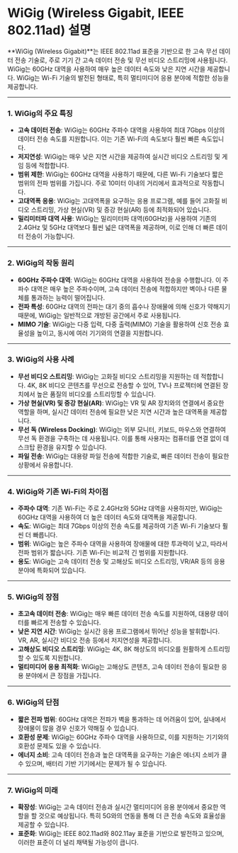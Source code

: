 # WiGig (Wireless Gigabit, IEEE 802.11ad) 설명

**WiGig (Wireless Gigabit)**는 IEEE 802.11ad 표준을 기반으로 한 고속 무선 데이터 전송 기술로, 주로 기기 간 고속 데이터 전송 및 무선 비디오 스트리밍에 사용됩니다. WiGig는 60GHz 대역을 사용하여 매우 높은 데이터 속도와 낮은 지연 시간을 제공합니다. WiGig는 Wi-Fi 기술의 발전된 형태로, 특히 멀티미디어 응용 분야에 적합한 성능을 제공합니다.

---
### 1. **WiGig의 주요 특징**
   - **고속 데이터 전송**: WiGig는 60GHz 주파수 대역을 사용하여 최대 7Gbps 이상의 데이터 전송 속도를 지원합니다. 이는 기존 Wi-Fi의 속도보다 훨씬 빠른 속도입니다.
   - **저지연성**: WiGig는 매우 낮은 지연 시간을 제공하여 실시간 비디오 스트리밍 및 게임 등에 적합합니다.
   - **범위 제한**: WiGig는 60GHz 대역을 사용하기 때문에, 다른 Wi-Fi 기술보다 짧은 범위의 전파 범위를 가집니다. 주로 10미터 이내의 거리에서 효과적으로 작동합니다.
   - **고대역폭 응용**: WiGig는 고대역폭을 요구하는 응용 프로그램, 예를 들어 고화질 비디오 스트리밍, 가상 현실(VR) 및 증강 현실(AR) 등에 최적화되어 있습니다.
   - **밀리미터파 대역 사용**: WiGig는 밀리미터파 대역(60GHz)을 사용하여 기존의 2.4GHz 및 5GHz 대역보다 훨씬 넓은 대역폭을 제공하며, 이로 인해 더 빠른 데이터 전송이 가능합니다.

---
### 2. **WiGig의 작동 원리**
   - **60GHz 주파수 대역**: WiGig는 60GHz 대역을 사용하여 전송을 수행합니다. 이 주파수 대역은 매우 높은 주파수이며, 고속 데이터 전송에 적합하지만 벽이나 다른 물체를 통과하는 능력이 떨어집니다.
   - **전파 특성**: 60GHz 대역의 전파는 대기 중의 흡수나 장애물에 의해 신호가 약해지기 때문에, WiGig는 일반적으로 개방된 공간에서 주로 사용됩니다.
   - **MIMO 기술**: WiGig는 다중 입력, 다중 출력(MIMO) 기술을 활용하여 신호 전송 효율성을 높이고, 동시에 여러 기기와의 연결을 지원합니다.

---
### 3. **WiGig의 사용 사례**
   - **무선 비디오 스트리밍**: WiGig는 고화질 비디오 스트리밍을 지원하는 데 적합합니다. 4K, 8K 비디오 콘텐츠를 무선으로 전송할 수 있어, TV나 프로젝터에 연결된 장치에서 높은 품질의 비디오를 스트리밍할 수 있습니다.
   - **가상 현실(VR) 및 증강 현실(AR)**: WiGig는 VR 및 AR 장치와의 연결에서 중요한 역할을 하며, 실시간 데이터 전송에 필요한 낮은 지연 시간과 높은 대역폭을 제공합니다.
   - **무선 독 (Wireless Docking)**: WiGig는 외부 모니터, 키보드, 마우스와 연결하여 무선 독 환경을 구축하는 데 사용됩니다. 이를 통해 사용자는 컴퓨터를 연결 없이 데스크탑 환경을 유지할 수 있습니다.
   - **파일 전송**: WiGig는 대용량 파일 전송에 적합한 기술로, 빠른 데이터 전송이 필요한 상황에서 유용합니다.

---
### 4. **WiGig와 기존 Wi-Fi의 차이점**
   - **주파수 대역**: 기존 Wi-Fi는 주로 2.4GHz와 5GHz 대역을 사용하지만, WiGig는 60GHz 대역을 사용하여 더 높은 데이터 속도와 대역폭을 제공합니다.
   - **속도**: WiGig는 최대 7Gbps 이상의 전송 속도를 제공하여 기존 Wi-Fi 기술보다 훨씬 더 빠릅니다.
   - **범위**: WiGig는 높은 주파수 대역을 사용하여 장애물에 대한 투과력이 낮고, 따라서 전파 범위가 짧습니다. 기존 Wi-Fi는 비교적 긴 범위를 지원합니다.
   - **용도**: WiGig는 고속 데이터 전송 및 고해상도 비디오 스트리밍, VR/AR 등의 응용 분야에 특화되어 있습니다.

---
### 5. **WiGig의 장점**
   - **초고속 데이터 전송**: WiGig는 매우 빠른 데이터 전송 속도를 지원하여, 대용량 데이터를 빠르게 전송할 수 있습니다.
   - **낮은 지연 시간**: WiGig는 실시간 응용 프로그램에서 뛰어난 성능을 발휘합니다. VR, AR, 실시간 비디오 전송 등에서 저지연성을 제공합니다.
   - **고해상도 비디오 스트리밍**: WiGig는 4K, 8K 해상도의 비디오를 원활하게 스트리밍할 수 있도록 지원합니다.
   - **멀티미디어 응용 최적화**: WiGig는 고해상도 콘텐츠, 고속 데이터 전송이 필요한 응용 분야에서 큰 장점을 가집니다.

---
### 6. **WiGig의 단점**
   - **짧은 전파 범위**: 60GHz 대역은 전파가 벽을 통과하는 데 어려움이 있어, 실내에서 장애물이 많을 경우 신호가 약해질 수 있습니다.
   - **호환성 문제**: WiGig는 60GHz 주파수 대역을 사용하므로, 이를 지원하는 기기와의 호환성 문제도 있을 수 있습니다.
   - **에너지 소비**: 고속 데이터 전송과 높은 대역폭을 요구하는 기술은 에너지 소비가 클 수 있으며, 배터리 기반 기기에서는 문제가 될 수 있습니다.

---
### 7. **WiGig의 미래**
   - **확장성**: WiGig는 고속 데이터 전송과 실시간 멀티미디어 응용 분야에서 중요한 역할을 할 것으로 예상됩니다. 특히 5G와의 연동을 통해 더 큰 전송 속도와 효율성을 제공할 수 있습니다.
   - **표준화**: WiGig는 IEEE 802.11ad와 802.11ay 표준을 기반으로 발전하고 있으며, 이러한 표준이 더 널리 채택될 가능성이 큽니다.

